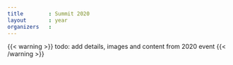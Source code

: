 ```yaml
---
title        : Summit 2020
layout       : year
organizers   :
---
```


{{< warning >}}
todo: add details, images and content from 2020 event
{{< /warning >}}